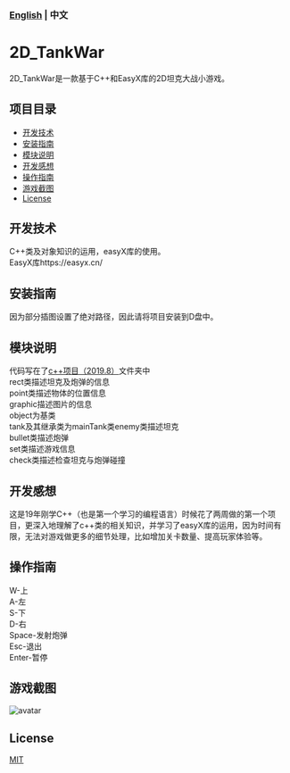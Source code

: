 ### [English](https://github.com/HeXavi8/2D_TankWar) | 中文

# 2D_TankWar
2D_TankWar是一款基于C++和EasyX库的2D坦克大战小游戏。


## 项目目录
* [开发技术](#开发技术)
* [安装指南](#安装指南)
* [模块说明](#模块说明)
* [开发感想](#开发感想)
* [操作指南](#操作指南)
* [游戏截图](#游戏截图)
* [License](#License)
 

## 开发技术<a name="开发技术"></a>
C++类及对象知识的运用，easyX库的使用。<br/>
EasyX库https://easyx.cn/<br/>

## 安装指南<a name="安装指南"></a>
因为部分插图设置了绝对路径，因此请将项目安装到D盘中。<br/>

## 模块说明<a name="模块说明"></a>
代码写在了[c++项目（2019.8）](https://github.com/HeXavi8/2D_TankWar/tree/main/c%2B%2Bproject/c%2B%2B%E9%A1%B9%E7%9B%AE%EF%BC%882019.8%EF%BC%89)文件夹中<br/>
rect类描述坦克及炮弹的信息<br/>
point类描述物体的位置信息<br/>
graphic描述图片的信息<br/>
object为基类<br/>
tank及其继承类为mainTank类enemy类描述坦克<br/>
bullet类描述炮弹<br/>
set类描述游戏信息<br/>
check类描述检查坦克与炮弹碰撞<br/>


## 开发感想<a name="开发感想"></a>
这是19年刚学C++（也是第一个学习的编程语言）时候花了两周做的第一个项目，更深入地理解了c++类的相关知识，并学习了easyX库的运用，因为时间有限，无法对游戏做更多的细节处理，比如增加关卡数量、提高玩家体验等。<br/>

## 操作指南<a name="操作指南"></a>
W-上<br/>
A-左<br/>
S-下<br/>
D-右<br/>
Space-发射炮弹<br/>
Esc-退出<br/>
Enter-暂停<br/>


## 游戏截图<a name="游戏截图"></a>
![avatar](https://github.com/HeXavi8/2D_TankWar/blob/main/2D_TankWar.png)

## License <a name="License"></a>
[MIT](https://github.com/HeXavi8/2D_TankWar/blob/main/LICENSE)
